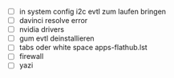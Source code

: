 - [ ] in system config i2c evtl zum laufen bringen
- [ ] davinci resolve error
- [ ] nvidia drivers
- [ ] gum evtl deinstallieren
- [ ] tabs oder white space apps-flathub.lst
- [ ] firewall
- [ ] yazi